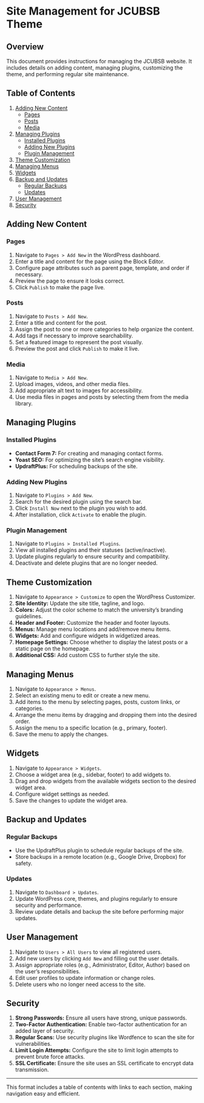# Site Management for JCUBSB Theme

## Overview
This document provides instructions for managing the JCUBSB website. It includes details on adding content, managing plugins, customizing the theme, and performing regular site maintenance.

## Table of Contents
1. [Adding New Content](#adding-new-content)
    - [Pages](#pages)
    - [Posts](#posts)
    - [Media](#media)
2. [Managing Plugins](#managing-plugins)
    - [Installed Plugins](#installed-plugins)
    - [Adding New Plugins](#adding-new-plugins)
    - [Plugin Management](#plugin-management)
3. [Theme Customization](#theme-customization)
4. [Managing Menus](#managing-menus)
5. [Widgets](#widgets)
6. [Backup and Updates](#backup-and-updates)
    - [Regular Backups](#regular-backups)
    - [Updates](#updates)
7. [User Management](#user-management)
8. [Security](#security)

## Adding New Content

### Pages
1. Navigate to `Pages > Add New` in the WordPress dashboard.
2. Enter a title and content for the page using the Block Editor.
3. Configure page attributes such as parent page, template, and order if necessary.
4. Preview the page to ensure it looks correct.
5. Click `Publish` to make the page live.

### Posts
1. Navigate to `Posts > Add New`.
2. Enter a title and content for the post.
3. Assign the post to one or more categories to help organize the content.
4. Add tags if necessary to improve searchability.
5. Set a featured image to represent the post visually.
6. Preview the post and click `Publish` to make it live.

### Media
1. Navigate to `Media > Add New`.
2. Upload images, videos, and other media files.
3. Add appropriate alt text to images for accessibility.
4. Use media files in pages and posts by selecting them from the media library.

## Managing Plugins

### Installed Plugins
- **Contact Form 7:** For creating and managing contact forms.
- **Yoast SEO:** For optimizing the site’s search engine visibility.
- **UpdraftPlus:** For scheduling backups of the site.

### Adding New Plugins
1. Navigate to `Plugins > Add New`.
2. Search for the desired plugin using the search bar.
3. Click `Install Now` next to the plugin you wish to add.
4. After installation, click `Activate` to enable the plugin.

### Plugin Management
1. Navigate to `Plugins > Installed Plugins`.
2. View all installed plugins and their statuses (active/inactive).
3. Update plugins regularly to ensure security and compatibility.
4. Deactivate and delete plugins that are no longer needed.

## Theme Customization

1. Navigate to `Appearance > Customize` to open the WordPress Customizer.
2. **Site Identity:** Update the site title, tagline, and logo.
3. **Colors:** Adjust the color scheme to match the university’s branding guidelines.
4. **Header and Footer:** Customize the header and footer layouts.
5. **Menus:** Manage menu locations and add/remove menu items.
6. **Widgets:** Add and configure widgets in widgetized areas.
7. **Homepage Settings:** Choose whether to display the latest posts or a static page on the homepage.
8. **Additional CSS:** Add custom CSS to further style the site.

## Managing Menus

1. Navigate to `Appearance > Menus`.
2. Select an existing menu to edit or create a new menu.
3. Add items to the menu by selecting pages, posts, custom links, or categories.
4. Arrange the menu items by dragging and dropping them into the desired order.
5. Assign the menu to a specific location (e.g., primary, footer).
6. Save the menu to apply the changes.

## Widgets

1. Navigate to `Appearance > Widgets`.
2. Choose a widget area (e.g., sidebar, footer) to add widgets to.
3. Drag and drop widgets from the available widgets section to the desired widget area.
4. Configure widget settings as needed.
5. Save the changes to update the widget area.

## Backup and Updates

### Regular Backups
- Use the UpdraftPlus plugin to schedule regular backups of the site.
- Store backups in a remote location (e.g., Google Drive, Dropbox) for safety.

### Updates
1. Navigate to `Dashboard > Updates`.
2. Update WordPress core, themes, and plugins regularly to ensure security and performance.
3. Review update details and backup the site before performing major updates.

## User Management

1. Navigate to `Users > All Users` to view all registered users.
2. Add new users by clicking `Add New` and filling out the user details.
3. Assign appropriate roles (e.g., Administrator, Editor, Author) based on the user’s responsibilities.
4. Edit user profiles to update information or change roles.
5. Delete users who no longer need access to the site.

## Security

1. **Strong Passwords:** Ensure all users have strong, unique passwords.
2. **Two-Factor Authentication:** Enable two-factor authentication for an added layer of security.
3. **Regular Scans:** Use security plugins like Wordfence to scan the site for vulnerabilities.
4. **Limit Login Attempts:** Configure the site to limit login attempts to prevent brute force attacks.
5. **SSL Certificate:** Ensure the site uses an SSL certificate to encrypt data transmission.

---

This format includes a table of contents with links to each section, making navigation easy and efficient.
